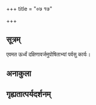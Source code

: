 +++
title = "०७ १७"

+++
## सूत्रम्
एवमत ऊर्ध्वं दक्षिणावर्जमुपोषिताभ्यां पर्वसु कार्यः।
## अनाकुला

## गृह्यतात्पर्यदर्शनम्

